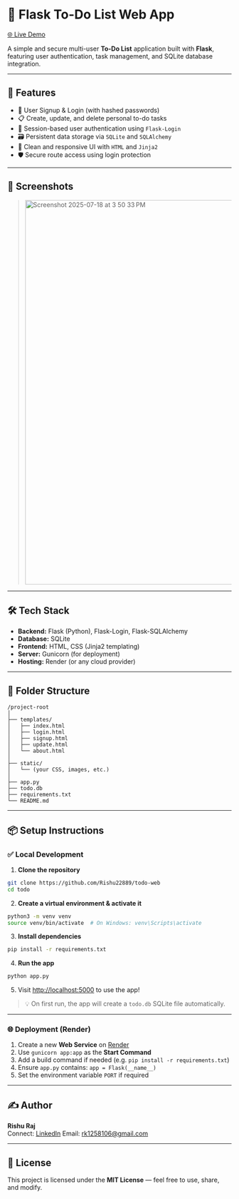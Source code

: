 # 📝 Flask To-Do List Web App

[🌐 Live Demo](https://todo-web-3-qsli.onrender.com/)

A simple and secure multi-user **To-Do List** application built with **Flask**, featuring user authentication, task management, and SQLite database integration.

---

## 🚀 Features

- 🔐 User Signup & Login (with hashed passwords)
- 📋 Create, update, and delete personal to-do tasks
- 🧠 Session-based user authentication using `Flask-Login`
- 🗃️ Persistent data storage via `SQLite` and `SQLAlchemy`
- 🎨 Clean and responsive UI with `HTML` and `Jinja2`
- 🛡️ Secure route access using login protection

---

## 📸 Screenshots

> <img width="1437" height="862" alt="Screenshot 2025-07-18 at 3 50 33 PM" src="https://github.com/user-attachments/assets/e370e9e0-789c-4857-bf2d-18ecc6b7835e" />

---

## 🛠️ Tech Stack

- **Backend:** Flask (Python), Flask-Login, Flask-SQLAlchemy
- **Database:** SQLite
- **Frontend:** HTML, CSS (Jinja2 templating)
- **Server:** Gunicorn (for deployment)
- **Hosting:** Render (or any cloud provider)

---

## 📂 Folder Structure

```
/project-root
│
├── templates/
│   ├── index.html
│   ├── login.html
│   ├── signup.html
│   ├── update.html
│   └── about.html
│
├── static/
│   └── (your CSS, images, etc.)
│
├── app.py
├── todo.db
├── requirements.txt
└── README.md
```

---

## 📦 Setup Instructions

### ✅ Local Development

1. **Clone the repository**
```bash
git clone https://github.com/Rishu22889/todo-web
cd todo
```

2. **Create a virtual environment & activate it**
```bash
python3 -m venv venv
source venv/bin/activate  # On Windows: venv\Scripts\activate
```

3. **Install dependencies**
```bash
pip install -r requirements.txt
```

4. **Run the app**
```bash
python app.py
```

5. Visit [http://localhost:5000](http://localhost:5000) to use the app!

> 💡 On first run, the app will create a `todo.db` SQLite file automatically.

---

### 🌐 Deployment (Render)

1. Create a new **Web Service** on [Render](https://render.com/)
2. Use `gunicorn app:app` as the **Start Command**
3. Add a build command if needed (e.g. `pip install -r requirements.txt`)
4. Ensure `app.py` contains: `app = Flask(__name__)`
5. Set the environment variable `PORT` if required

---

## ✍️ Author

**Rishu Raj**  
Connect: [LinkedIn](https://www.linkedin.com/in/risu-raj-b299131aa/)
Email: rk1258106@gmail.com

---

## 📃 License

This project is licensed under the **MIT License** — feel free to use, share, and modify.
